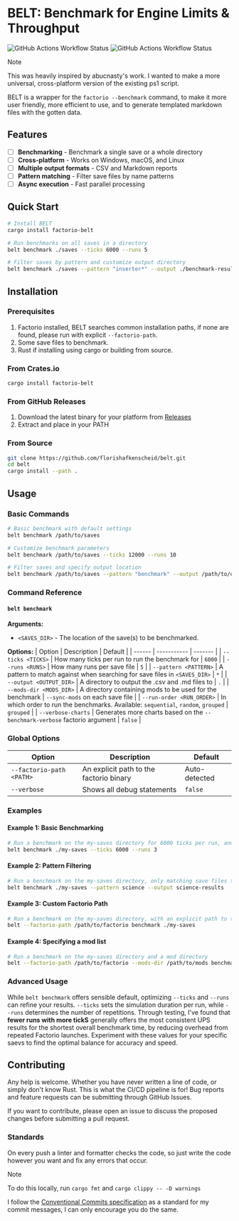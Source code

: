 # BELT: Benchmark for Engine Limits & Throughput
![GitHub Actions Workflow Status](https://img.shields.io/github/actions/workflow/status/florishafkenscheid/belt/ci.yml?label=master)
![GitHub Actions Workflow Status](https://img.shields.io/github/actions/workflow/status/florishafkenscheid/belt/release.yml?label=release)

> [!NOTE]
> This was heavily inspired by abucnasty's work.
> I wanted to make a more universal, cross-platform version of the existing ps1 script.

BELT is a wrapper for the `factorio --benchmark` command, to make it more user friendly, more efficient to use, and to generate templated markdown files with the gotten data.

## Features
- [ ] **Benchmarking** - Benchmark a single save or a whole directory
- [ ] **Cross-platform** - Works on Windows, macOS, and Linux
- [ ] **Multiple output formats** - CSV and Markdown reports
- [ ] **Pattern matching** - Filter save files by name patterns
- [ ] **Async execution** - Fast parallel processing

## Quick Start
```bash
# Install BELT
cargo install factorio-belt

# Run benchmarks on all saves in a directory
belt benchmark ./saves --ticks 6000 --runs 5

# Filter saves by pattern and customize output directory
belt benchmark ./saves --pattern "inserter*" --output ./benchmark-results
```

## Installation

### Prerequisites
1. Factorio installed, BELT searches common installation paths, if none are found, please run with explicit `--factorio-path`.
2. Some save files to benchmark.
3. Rust if installing using cargo or building from source.

### From Crates.io
```bash
cargo install factorio-belt
```

### From GitHub Releases
1. Download the latest binary for your platform from [Releases](https://github.com/florishafkenscheid/belt/releases)
2. Extract and place in your PATH

### From Source
```bash
git clone https://github.com/florishafkenscheid/belt.git
cd belt
cargo install --path .
```

## Usage

### Basic Commands

```bash
# Basic benchmark with default settings
belt benchmark /path/to/saves

# Customize benchmark parameters
belt benchmark /path/to/saves --ticks 12000 --runs 10

# Filter saves and specify output location
belt benchmark /path/to/saves --pattern "benchmark" --output /path/to/output/dir
```

### Command Reference
#### `belt benchmark`
**Arguments:**
- `<SAVES_DIR>` - The location of the save(s) to be benchmarked.

**Options:**
| Option | Description | Default |
| ------ | ----------- | ------- |
| `--ticks <TICKS>` | How many ticks per run to run the benchmark for | `6000` |
| `--runs <RUNS>` | How many runs per save file | `5` |
| `--pattern <PATTERN>` | A pattern to match against when searching for save files in `<SAVES_DIR>` | `*` |
| `--output <OUTPUT_DIR>` | A directory to output the .csv and .md files to | `.` |
| `--mods-dir <MODS_DIR>` | A directory containing mods to be used for the benchmark | `--sync-mods` on each save file |
| `--run-order <RUN_ORDER>` | In which order to run the benchmarks. Available: `sequential`, `random`, `grouped` | `grouped` |
| `--verbose-charts` | Generates more charts based on the `--benchmark-verbose` factorio argument | `false` |

### Global Options
| Option | Description | Default |
| ------ | ----------- | ------- |
| `--factorio-path <PATH>` | An explicit path to the factorio binary | Auto-detected |
| `--verbose` | Shows all debug statements | `false` |

### Examples
#### Example 1: Basic Benchmarking
```bash
# Run a benchmark on the my-saves directory for 6000 ticks per run, and running each save file 3 times.
belt benchmark ./my-saves --ticks 6000 --runs 3
```

#### Example 2: Pattern Filtering
```bash
# Run a benchmark on the my-saves directory, only matching save files that start with "science" and outputting it to science-results/results.{csv,md}
belt benchmark ./my-saves --pattern science --output science-results
```

#### Example 3: Custom Factorio Path
```bash
# Run a benchmark on the my-saves directory, with an explicit path to the factorio binary
belt --factorio-path /path/to/factorio benchmark ./my-saves
```

#### Example 4: Specifying a mod list
```bash
# Run a benchmark on the my-saves directory and a mod directory
belt --factorio-path /path/to/factorio --mods-dir /path/to/mods benchmark ./my-saves
```

### Advanced Usage
While `belt benchmark` offers sensible default, optimizing `--ticks` and `--runs` can refine your results. `--ticks` sets the simulation duration per run, while `--runs` determines the number of repetitions. Through testing, I've found that **fewer runs with more tickS** generally offers the most consistent UPS results for the shortest overall benchmark time, by reducing overhead from repeated Factorio launches. Experiment with these values for your specific saevs to find the optimal balance for accuracy and speed.

## Contributing
Any help is welcome. Whether you have never written a line of code, or simply don't know Rust. This is what the CI/CD pipeline is for!
Bug reports and feature requests can be submitting through GitHub Issues.

If you want to contribute, please open an issue to discuss the proposed changes before submitting a pull request.

### Standards
On every push a linter and formatter checks the code, so just write the code however you want and fix any errors that occur.
> [!NOTE]
> To do this locally, run `cargo fmt` and `cargo clippy -- -D warnings`

I follow the [Conventional Commits specification](https://www.conventionalcommits.org/) as a standard for my commit messages, I can only encourage you do the same.
